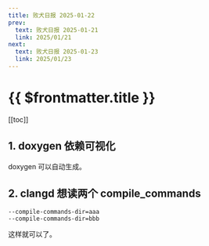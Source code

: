 ```yaml
---
title: 败犬日报 2025-01-22
prev:
  text: 败犬日报 2025-01-21
  link: 2025/01/21
next:
  text: 败犬日报 2025-01-23
  link: 2025/01/23
---
```


# {{ $frontmatter.title }}

[[toc]]

## 1. doxygen 依赖可视化

doxygen 可以自动生成。

## 2. clangd 想读两个 compile_commands

```text
--compile-commands-dir=aaa
--compile-commands-dir=bbb
```

这样就可以了。
